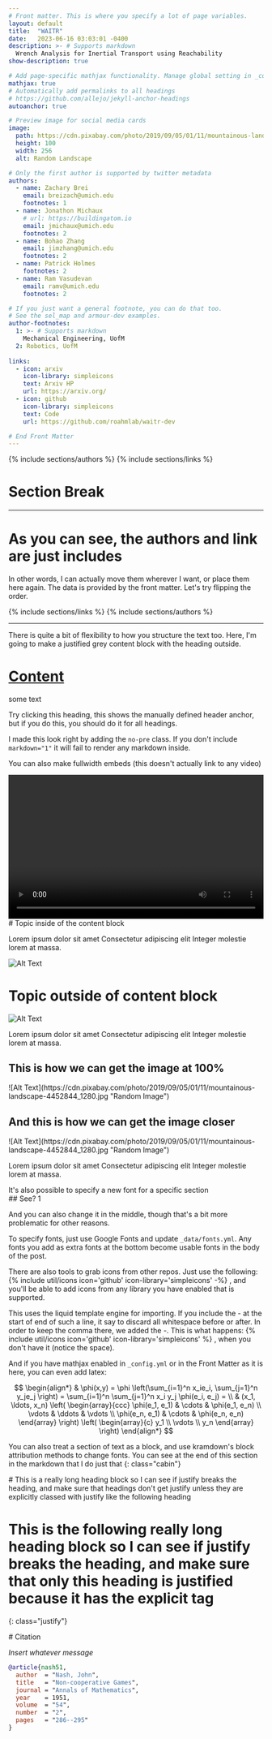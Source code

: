 ```yaml
---
# Front matter. This is where you specify a lot of page variables.
layout: default
title:  "WAITR"
date:   2023-06-16 03:03:01 -0400
description: >- # Supports markdown
  Wrench Analysis for Inertial Transport using Reachability
show-description: true

# Add page-specific mathjax functionality. Manage global setting in _config.yml
mathjax: true
# Automatically add permalinks to all headings
# https://github.com/allejo/jekyll-anchor-headings
autoanchor: true

# Preview image for social media cards
image:
  path: https://cdn.pixabay.com/photo/2019/09/05/01/11/mountainous-landscape-4452844_1280.jpg
  height: 100
  width: 256
  alt: Random Landscape

# Only the first author is supported by twitter metadata
authors:
  - name: Zachary Brei
    email: breizach@umich.edu
    footnotes: 1
  - name: Jonathon Michaux
    # url: https://buildingatom.io
    email: jmichaux@umich.edu
    footnotes: 2
  - name: Bohao Zhang
    email: jimzhang@umich.edu
    footnotes: 2
  - name: Patrick Holmes
    footnotes: 2
  - name: Ram Vasudevan
    email: ramv@umich.edu
    footnotes: 2

# If you just want a general footnote, you can do that too.
# See the sel_map and armour-dev examples.
author-footnotes:
  1: >- # Supports markdown
    Mechanical Engineering, UofM
  2: Robotics, UofM
  
links:
  - icon: arxiv
    icon-library: simpleicons
    text: Arxiv HP
    url: https://arxiv.org/
  - icon: github
    icon-library: simpleicons
    text: Code
    url: https://github.com/roahmlab/waitr-dev

# End Front Matter
---
```


{% include sections/authors %}
{% include sections/links %}

# Section Break
---

# As you can see, the authors and link are just includes

In other words, I can actually move them wherever I want, or place them here again.
The data is provided by the front matter.
Let's try flipping the order.

{% include sections/links %}
{% include sections/authors %}

---

There is quite a bit of flexibility to how you structure the text too.
Here, I'm going to make a justified grey content block with the heading outside.

# [Content](#content)
<div markdown="1" class="content-block grey justify no-pre">
some text

Try clicking this heading, this shows the manually defined header anchor, but if you do this, you should do it for all headings.
</div>

I made this look right by adding the `no-pre` class.
If you don't include `markdown="1"` it will fail to render any markdown inside.

You can also make fullwidth embeds (this doesn't actually link to any video)
<div class="fullwidth">
<video controls="" style="background-color:black;width:100%;height:auto;aspect-ratio:16/9;"></video>
</div>

<div markdown="1" class="content-block grey justify">
# Topic inside of the content block

Lorem ipsum dolor sit amet Consectetur adipiscing elit Integer molestie lorem at massa.

![Alt Text](https://cdn.pixabay.com/photo/2019/09/05/01/11/mountainous-landscape-4452844_1280.jpg "Random Image")
</div>

# Topic outside of content block

![Alt Text](https://cdn.pixabay.com/photo/2019/09/05/01/11/mountainous-landscape-4452844_1280.jpg "Random Image")

Lorem ipsum dolor sit amet Consectetur adipiscing elit Integer molestie lorem at massa.

## This is how we can get the image at 100%

<div markdown="1" class="fullwidth">
![Alt Text](https://cdn.pixabay.com/photo/2019/09/05/01/11/mountainous-landscape-4452844_1280.jpg "Random Image")
</div>

## And this is how we can get the image closer

<div markdown="1" class="no-pre">
![Alt Text](https://cdn.pixabay.com/photo/2019/09/05/01/11/mountainous-landscape-4452844_1280.jpg "Random Image")
</div>

Lorem ipsum dolor sit amet Consectetur adipiscing elit Integer molestie lorem at massa.

<div markdown="1" class="cabin">
It's also possible to specify a new font for a specific section
</div>

<div markdown="1" class="jp">
## See? 1
</div>

And you can also <span class="cabin">change it in the middle</span>, though that's a bit more problematic for other reasons.

To specify fonts, just use Google Fonts and update `_data/fonts.yml`.
Any fonts you add as extra fonts at the bottom become usable fonts in the body of the post.

There are also tools to grab icons from other repos.
Just use the following:
{% include util/icons icon='github' icon-library='simpleicons' -%}
, and you'll be able to add icons from any library you have enabled that is supported.

This uses the liquid template engine for importing.
If you include the - at the start of end of such a line, it say to discard all whitespace before or after.
In order to keep the comma there, we added the -.
This is what happens:
{% include util/icons icon='github' icon-library='simpleicons' %}
, when you don't have it (notice the space).

And if you have mathjax enabled in `_config.yml` or in the Front Matter as it is here, you can even add latex:

$$
\begin{align*}
  & \phi(x,y) = \phi \left(\sum_{i=1}^n x_ie_i, \sum_{j=1}^n y_je_j \right)
  = \sum_{i=1}^n \sum_{j=1}^n x_i y_j \phi(e_i, e_j) = \\
  & (x_1, \ldots, x_n) \left( \begin{array}{ccc}
      \phi(e_1, e_1) & \cdots & \phi(e_1, e_n) \\
      \vdots & \ddots & \vdots \\
      \phi(e_n, e_1) & \cdots & \phi(e_n, e_n)
    \end{array} \right)
  \left( \begin{array}{c}
      y_1 \\
      \vdots \\
      y_n
    \end{array} \right)
\end{align*}
$$

You can also treat a section of text as a block, and use kramdown's block attribution methods to change fonts.
You can see at the end of this section in the markdown that I do just that
{: class="cabin"}

<div markdown="1" class="content-block grey justify">
# This is a really long heading block so I can see if justify breaks the heading, and make sure that headings don't get justify unless they are explicitly classed with justify like the following heading

# This is the following really long heading block so I can see if justify breaks the heading, and make sure that only this heading is justified because it has the explicit tag
{: class="justify"}
</div>

<div markdown="1" class="content-block grey justify">
# Citation

*Insert whatever message*

```bibtex
@article{nash51,
  author  = "Nash, John",
  title   = "Non-cooperative Games",
  journal = "Annals of Mathematics",
  year    = 1951,
  volume  = "54",
  number  = "2",
  pages   = "286--295"
}
```
</div>
